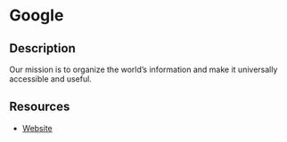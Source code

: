 # Google

## Description
Our mission is to organize the world’s information and make it universally accessible and useful.

## Resources
* [Website](google.com)